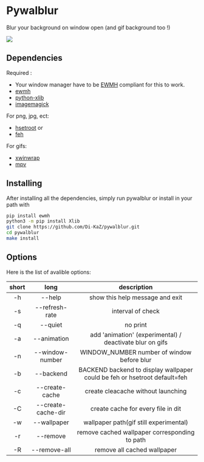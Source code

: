 Pywalblur
=========

Blur your background on window open (and gif background too !)

![](https://github.com/Di-KaZ/pywalblur/blob/master/demo.gif)

Dependencies
------------

Required :
- Your window manager have to be [EWMH](https://en.wikipedia.org/wiki/Extended_Window_Manager_Hints) compliant for this to work.
- [ewmh](https://pypi.org/project/ewmh/0.1.2/)
- [python-xlib](https://github.com/python-xlib/python-xlib)
- [imagemagick](https://github.com/ImageMagick/ImageMagick)

For png, jpg, ect:
- [hsetroot](https://github.com/himdel/hsetroot)
or
- [feh](https://github.com/derf/feh)

For gifs:
- [xwinwrap](https://github.com/ujjwal96/xwinwrap)
- [mpv]()

Installing
----------
After installing all the dependencies, simply run pywalblur or install in your path with

```bash
pip install ewmh
python3 -m pip install Xlib
git clone https://github.com/Di-KaZ/pywalblur.git
cd pywalblur
make install
```

Options
-------

Here is the list of avalible options:

| short | long               | description                                                               |
| :---: | :----------------: | :-------------------------------------------:                             |
| -h    | --help             | show this help message and exit                                           |
| -s    | --refresh-rate     | interval of check                                                         |
| -q    | --quiet            | no print                                                                  |
| -a    | --animation        | add 'animation' (experimental) / deactivate blur on gifs                  |
| -n    | --window-number    | WINDOW_NUMBER number of window before blur                                |
| -b    | --backend          | BACKEND backend to display wallpaper could be feh or hsetroot default=feh |
| -c    | --create-cache     | create cleacache without launching                                        |
| -C    | --create-cache-dir | create cache for every file in dit                                        |
| -w    | --wallpaper        | wallpaper path(gif still experimental)                                    |
| -r    | --remove           | remove cached wallpaper corresponding to path                             |
| -R    | --remove-all       | remove all cached wallpaper                                               |